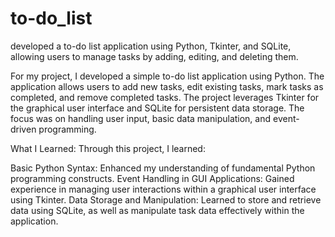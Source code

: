 # to-do_list
developed a to-do list application using Python, Tkinter, and SQLite, allowing users to manage tasks by adding, editing, and deleting them.

For my project, I developed a simple to-do list application using Python. The application allows users to add new tasks, edit existing tasks, mark tasks as completed, and remove completed tasks. The project leverages Tkinter for the graphical user interface and SQLite for persistent data storage. The focus was on handling user input, basic data manipulation, and event-driven programming.

What I Learned:
Through this project, I learned:

Basic Python Syntax: Enhanced my understanding of fundamental Python programming constructs.
Event Handling in GUI Applications: Gained experience in managing user interactions within a graphical user interface using Tkinter.
Data Storage and Manipulation: Learned to store and retrieve data using SQLite, as well as manipulate task data effectively within the application.
